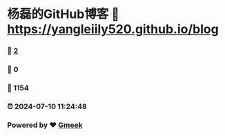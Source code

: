 # 杨磊的GitHub博客 :link: https://yangleiily520.github.io/blog 
### :page_facing_up: [2](https://yangleiily520.github.io/blog/tag.html) 
### :speech_balloon: 0 
### :hibiscus: 1154 
### :alarm_clock: 2024-07-10 11:24:48 
### Powered by :heart: [Gmeek](https://github.com/Meekdai/Gmeek)
